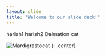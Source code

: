 ```yaml
---
layout: slide
title: "Welcome to our slide deck!"
---
```

harish1
  harish2
Dalmation cat

![Mardigrastocat](https://octodex.github.com/images/Mardigrastocat.png)
{: .center}
